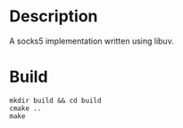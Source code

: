 Description
===========
A socks5 implementation written using libuv.

Build
=====

    mkdir build && cd build
    cmake ..
    make
